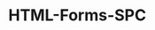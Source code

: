 # HTML-Forms-SPC
<!-- 
The First Project is :-
•  You have to make a HTML FORM for a car company to know, how much people are interested in their cars?

The form should contains

Name

Age 

Car Model

Option to buy new or second hand cars

Prize Range options 
(>5l, 5-10l, 10-20l or 20l<)
Where l denotes lakhs

What are their opinions about the company or anything?

And in the end 
Submit or Cancel buttons

Last date is Monday (7/11/2022)

Finish Your project comfortably
Together we'll improve our codes and learn from each other
 -->